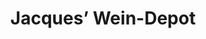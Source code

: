 ---
title: "Jacques’ Wein-Depot"
url: /muenchen/jacques-wein-depot-landsberger-strasse/
shop: Wein
---